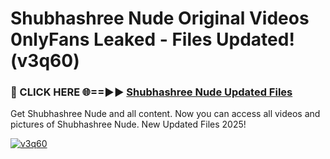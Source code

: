 # Shubhashree Nude Original Videos 0nlyFans Leaked - Files Updated! (v3q60)

<h3>🔴 CLICK HERE 🌐==►► <a href="https://tinyurl.com/5h6xmrr3" rel="nofollow">Shubhashree Nude Updated Files</a></h3>

Get Shubhashree Nude and all content. Now you can access all videos and pictures of Shubhashree Nude. New Updated Files 2025!

[![v3q60](https://i.imgur.com/KVD873Z.gif)](https://tinyurl.com/5h6xmrr3)
